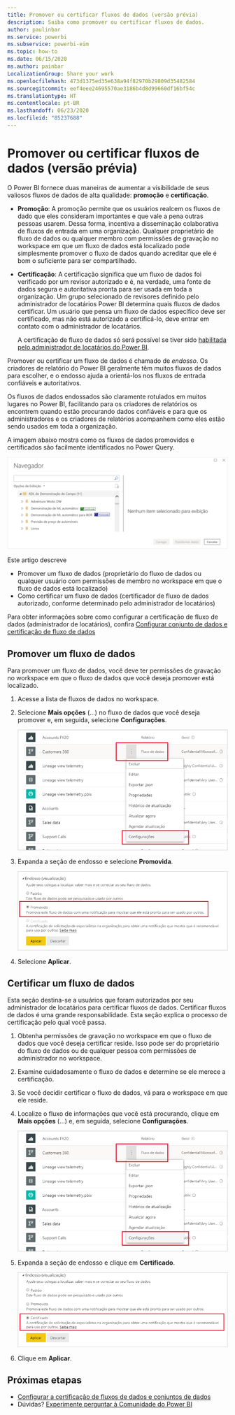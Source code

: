 ```yaml
---
title: Promover ou certificar fluxos de dados (versão prévia)
description: Saiba como promover ou certificar fluxos de dados.
author: paulinbar
ms.service: powerbi
ms.subservice: powerbi-eim
ms.topic: how-to
ms.date: 06/15/2020
ms.author: painbar
LocalizationGroup: Share your work
ms.openlocfilehash: 473d1375ed35e638a94f82970b29809d35482584
ms.sourcegitcommit: eef4eee24695570ae3186b4d8d99660df16bf54c
ms.translationtype: HT
ms.contentlocale: pt-BR
ms.lasthandoff: 06/23/2020
ms.locfileid: "85237688"
---
```

# <a name="promote-or-certify-dataflows-preview"></a>Promover ou certificar fluxos de dados (versão prévia)

O Power BI fornece duas maneiras de aumentar a visibilidade de seus valiosos fluxos de dados de alta qualidade: **promoção** e **certificação**.

* **Promoção**: A promoção permite que os usuários realcem os fluxos de dado que eles consideram importantes e que vale a pena outras pessoas usarem. Dessa forma, incentiva a disseminação colaborativa de fluxos de entrada em uma organização. Qualquer proprietário de fluxo de dados ou qualquer membro com permissões de gravação no workspace em que um fluxo de dados está localizado pode simplesmente promover o fluxo de dados quando acreditar que ele é bom o suficiente para ser compartilhado.

* **Certificação**: A certificação significa que um fluxo de dados foi verificado por um revisor autorizado e é, na verdade, uma fonte de dados segura e autoritativa pronta para ser usada em toda a organização. Um grupo selecionado de revisores definido pelo administrador de locatários Power BI determina quais fluxos de dados certificar. Um usuário que pensa um fluxo de dados específico deve ser certificado, mas não está autorizado a certificá-lo, deve entrar em contato com o administrador de locatários.

  A certificação de fluxo de dados só será possível se tiver sido [habilitada pelo administrador de locatários do Power BI](../admin/service-admin-setup-certification.md).

Promover ou certificar um fluxo de dados é chamado de *endosso*. Os criadores de relatório do Power BI geralmente têm muitos fluxos de dados para escolher, e o endosso ajuda a orientá-los nos fluxos de entrada confiáveis e autoritativos.

Os fluxos de dados endossados são claramente rotulados em muitos lugares no Power BI, facilitando para os criadores de relatórios os encontrem quando estão procurando dados confiáveis e para que os administradores e os criadores de relatórios acompanhem como eles estão sendo usados em toda a organização.

A imagem abaixo mostra como os fluxos de dados promovidos e certificados são facilmente identificados no Power Query.

![Fluxos de dados endossados realçados no Power Query](media/service-dataflows-promote-certify/powerbi-dataflow-endorsement-power-query.png)

Este artigo descreve
* Promover um fluxo de dados (proprietário do fluxo de dados ou qualquer usuário com permissões de membro no workspace em que o fluxo de dados está localizado)
* Como certificar um fluxo de dados (certificador de fluxo de dados autorizado, conforme determinado pelo administrador de locatários)

Para obter informações sobre como configurar a certificação de fluxo de dados (administrador de locatários), confira [Configurar conjunto de dados e certificação de fluxo de dados](../admin/service-admin-setup-certification.md)


## <a name="promote-a-dataflow"></a>Promover um fluxo de dados

Para promover um fluxo de dados, você deve ter permissões de gravação no workspace em que o fluxo de dados que você deseja promover está localizado.

1. Acesse a lista de fluxos de dados no workspace.
 
1. Selecione **Mais opções** (...) no fluxo de dados que você deseja promover e, em seguida, selecione **Configurações**.

    ![Selecione as reticências no fluxo de dados](media/service-dataflows-promote-certify/power-bi-dataflow-settings.png)

1. Expanda a seção de endosso e selecione **Promovida**.

    ![Selecionar Promovidos e Aplicar](media/service-dataflows-promote-certify/power-bi-dataflow-promoted-endorsement.png)

1. Selecione **Aplicar**.

## <a name="certify-a-dataflow"></a>Certificar um fluxo de dados

Esta seção destina-se a usuários que foram autorizados por seu administrador de locatários para certificar fluxos de dados. Certificar fluxos de dados é uma grande responsabilidade. Esta seção explica o processo de certificação pelo qual você passa.

1. Obtenha permissões de gravação no workspace em que o fluxo de dados que você deseja certificar reside. Isso pode ser do proprietário do fluxo de dados ou de qualquer pessoa com permissões de administrador no workspace. 

1. Examine cuidadosamente o fluxo de dados e determine se ele merece a certificação.

1. Se você decidir certificar o fluxo de dados, vá para o workspace em que ele reside.
 
1. Localize o fluxo de informações que você está procurando, clique em **Mais opções** (...) e, em seguida, selecione **Configurações**.

    ![Selecione as reticências no conjunto de dados ou no fluxo de dados](media/service-dataflows-promote-certify/power-bi-dataflow-settings.png)

1. Expanda a seção de endosso e clique em **Certificado**. 

    ![Clique no link Saiba mais](media/service-dataflows-promote-certify/service-certify-datasets-dataflows.png)

2. Clique em **Aplicar**.

## <a name="next-steps"></a>Próximas etapas

* [Configurar a certificação de fluxos de dados e conjuntos de dados](../admin/service-admin-setup-certification.md)
* Dúvidas? [Experimente perguntar à Comunidade do Power BI](https://community.powerbi.com/)